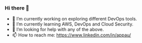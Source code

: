 ### Hi there 👋

- 🔭 I’m currently working on exploring different DevOps tools.
- 🌱 I’m currently learning AWS, DevOps and Cloud Security.
- 🤔 I’m looking for help with any of the above.
- 📫 How to reach me: https://www.linkedin.com/in/appau/
<!-- - 💬 Ask me about ... -->
<!-- - 👯 I’m looking to collaborate on ... -->
<!-- - 😄 Pronouns: ... -->
<!-- - ⚡ Fun fact: ... -->
